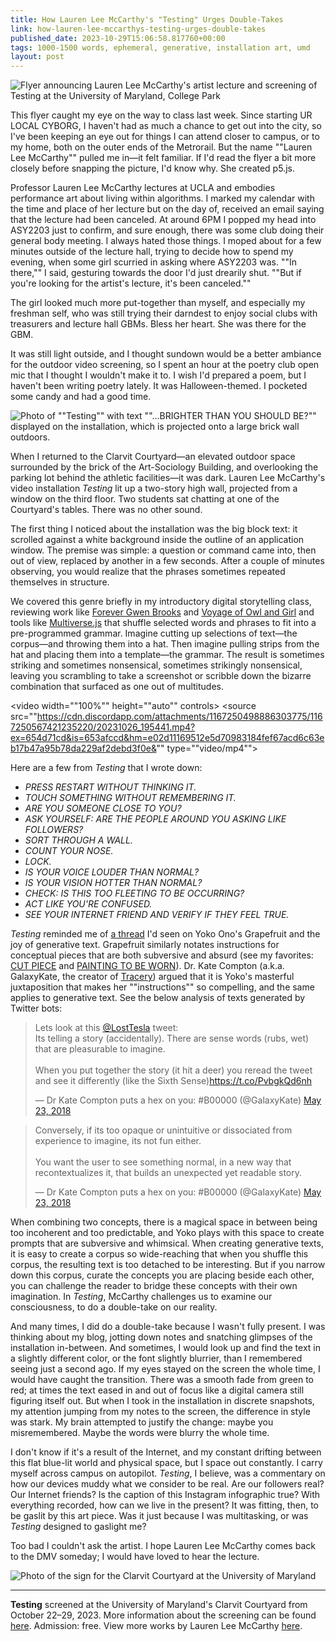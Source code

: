 ```yaml
---
title: How Lauren Lee McCarthy's "Testing" Urges Double-Takes
link: how-lauren-lee-mccarthys-testing-urges-double-takes
published_date: 2023-10-29T15:06:58.817760+00:00
tags: 1000-1500 words, ephemeral, generative, installation art, umd
layout: post
---
```


![Flyer announcing Lauren Lee McCarthy's artist lecture and screening of *Testing* at the University of Maryland, College Park](https://bear-images.sfo2.cdn.digitaloceanspaces.com/urlocalcyborg-1698591612-0.jpg)

This flyer caught my eye on the way to class last week. Since starting UR LOCAL CYBORG, I haven't had as much a chance to get out into the city, so I've been keeping an eye out for things I can attend closer to campus, or to my home, both on the outer ends of the Metrorail. But the name ""Lauren Lee McCarthy"" pulled me in—it felt familiar. If I'd read the flyer a bit more closely before snapping the picture, I'd know why. She created p5.js.

Professor Lauren Lee McCarthy lectures at UCLA and embodies performance art about living within algorithms. I marked my calendar with the time and place of her lecture but on the day of, received an email saying that the lecture had been canceled. At around 6PM I popped my head into ASY2203 just to confirm, and sure enough, there was some club doing their general body meeting. I always hated those things. I moped about for a few minutes outside of the lecture hall, trying to decide how to spend my evening, when some girl scurried in asking where ASY2203 was. ""In there,"" I said, gesturing towards the door I'd just drearily shut. ""But if you're looking for the artist's lecture, it's been canceled.""

The girl looked much more put-together than myself, and especially my freshman self, who was still trying their darndest to enjoy social clubs with treasurers and lecture hall GBMs. Bless her heart. She was there for the GBM.

It was still light outside, and I thought sundown would be a better ambiance for the outdoor video screening, so I spent an hour at the poetry club open mic that I thought I wouldn't make it to. I wish I'd prepared a poem, but I haven't been writing poetry lately. It was Halloween-themed. I pocketed some candy and had a good time.

![Photo of ""Testing"" with text ""...BRIGHTER THAN YOU SHOULD BE?"" displayed on the installation, which is projected onto a large brick wall outdoors.](https://bear-images.sfo2.cdn.digitaloceanspaces.com/urlocalcyborg-1698591771-0.jpg)

When I returned to the Clarvit Courtyard—an elevated outdoor space surrounded by the brick of the Art-Sociology Building, and overlooking the parking lot behind the athletic facilities—it was dark. Lauren Lee McCarthy's video installation *Testing* lit up a two-story high wall, projected from a window on the third floor. Two students sat chatting at one of the Courtyard's tables. There was no other sound.

The first thing I noticed about the installation was the big block text: it scrolled against a white background inside the outline of an application window. The premise was simple: a question or command came into, then out of view, replaced by another in a few seconds. After a couple of minutes observing, you would realize that the phrases sometimes repeated themselves in structure. 

We covered this genre briefly in my introductory digital storytelling class, reviewing work like [Forever Gwen Brooks](https://www.forevergwenbrooks.com/) and [Voyage of Owl and Girl](http://luckysoap.com/owlandgirl/) and tools like [Multiverse.js](https://edsu.github.io/multiverse/) that shuffle selected words and phrases to fit into a pre-programmed grammar. Imagine cutting up selections of text—the corpus—and throwing them into a hat. Then imagine pulling strips from the hat and placing them into a template—the grammar. The result is sometimes striking and sometimes nonsensical, sometimes strikingly nonsensical, leaving you scrambling to take a screenshot or scribble down the bizarre combination that surfaced as one out of multitudes.

<video width=""100%"" height=""auto"" controls>
<source src=""https://cdn.discordapp.com/attachments/1167250498886303775/1167250567421235220/20231026_195441.mp4?ex=654d71cd&is=653afccd&hm=e02d11169512e5d70983184fef67acd6c63eb17b47a95b78da229af2debd3f0e&"" type=""video/mp4"">
</video>

Here are a few from *Testing* that I wrote down:

-   *PRESS RESTART WITHOUT THINKING IT.*
-   *TOUCH SOMETHING WITHOUT REMEMBERING IT.*
-   *ARE YOU SOMEONE CLOSE TO YOU?*
-   *ASK YOURSELF: ARE THE PEOPLE AROUND YOU ASKING LIKE FOLLOWERS?*
-   *SORT THROUGH A WALL.*
-   *COUNT YOUR NOSE.*
-   *LOCK.*
-   *IS YOUR VOICE LOUDER THAN NORMAL?*
-   *IS YOUR VISION HOTTER THAN NORMAL?*
-   *CHECK: IS THIS TOO FLEETING TO BE OCCURRING?*
-   *ACT LIKE YOU'RE CONFUSED.*
-   *SEE YOUR INTERNET FRIEND AND VERIFY IF THEY FEEL TRUE.*

*Testing* reminded me of [a thread](https://threadreaderapp.com/thread/999110758305882112.html) I'd seen on Yoko Ono's Grapefruit and the joy of generative text. Grapefruit similarly notates instructions for conceptual pieces that are both subversive and absurd (see my favorites: [CUT PIECE](https://www.seenby.urlocalcyb.org/appendix/#ono-cut-piece) and [PAINTING TO BE WORN](https://www.seenby.urlocalcyb.org/appendix/#ono-painting-to-be-worn)). Dr. Kate Compton (a.k.a. GalaxyKate, the creator of [Tracery](http://tracery.io/)) argued that it is Yoko's masterful juxtaposition that makes her ""instructions"" so compelling, and the same applies to generative text. See the below analysis of texts generated by Twitter bots:  

<blockquote class=""twitter-tweet""><p lang=""en"" dir=""ltr"">Lets look at this <a href=""https://twitter.com/LostTesla?ref_src=twsrc%5Etfw"">@LostTesla</a> tweet:<br>Its telling a story (accidentally). There are sense words (rubs, wet) that are pleasurable to imagine.<br><br>When you put together the story (it hit a deer) you reread the tweet and see it differently (like the Sixth Sense)<a href=""https://t.co/PvbgkQd6nh"">https://t.co/PvbgkQd6nh</a></p>&mdash; Dr Kate Compton puts a hex on you: #B00000 (@GalaxyKate) <a href=""https://twitter.com/GalaxyKate/status/999115357171437569?ref_src=twsrc%5Etfw"">May 23, 2018</a></blockquote> <script async src=""https://platform.twitter.com/widgets.js"" charset=""utf-8""></script> 

<blockquote class=""twitter-tweet""><p lang=""en"" dir=""ltr"">Conversely, if its too opaque or unintuitive or dissociated from experience to imagine, its not fun either.<br><br>You want the user to see something normal, in a new way that recontextualizes it, that builds an unexpected yet readable story.</p>&mdash; Dr Kate Compton puts a hex on you: #B00000 (@GalaxyKate) <a href=""https://twitter.com/GalaxyKate/status/999116603328516097?ref_src=twsrc%5Etfw"">May 23, 2018</a></blockquote> <script async src=""https://platform.twitter.com/widgets.js"" charset=""utf-8""></script> 

When combining two concepts, there is a magical space in between being too incoherent and too predictable, and Yoko plays with this space to create prompts that are subversive and whimsical. When creating generative texts, it is easy to create a corpus so wide-reaching that when you shuffle this corpus, the resulting text is too detached to be interesting. But if you narrow down this corpus, curate the concepts you are placing beside each other, you can challenge the reader to bridge these concepts with their own imagination. In *Testing*, McCarthy challenges us to examine our consciousness, to do a double-take on our reality.

And many times, I did do a double-take because I wasn't fully present. I was thinking about my blog, jotting down notes and snatching glimpses of the installation in-between. And sometimes, I would look up and find the text in a slightly different color, or the font slightly blurrier, than I remembered seeing just a second ago. If my eyes stayed on the screen the whole time, I would have caught the transition. There was a smooth fade from green to red; at times the text eased in and out of focus like a digital camera still figuring itself out. But when I took in the installation in discrete snapshots, my attention jumping from my notes to the screen, the difference in style was stark. My brain attempted to justify the change: maybe you misremembered. Maybe the words were blurry the whole time.

I don't know if it's a result of the Internet, and my constant drifting between this flat blue-lit world and physical space, but I space out constantly. I carry myself across campus on autopilot. *Testing*, I believe, was a commentary on how our devices muddy what we consider to be real. Are our followers real? Our Internet friends? Is the caption of this Instagram infographic true? With everything recorded, how can we live in the present? It was fitting, then, to be gaslit by this art piece. Was it just because I was multitasking, or was *Testing* designed to gaslight me?

Too bad I couldn't ask the artist. I hope Lauren Lee McCarthy comes back to the DMV someday; I would have loved to hear the lecture.

![Photo of the sign for the Clarvit Courtyard at the University of Maryland](https://bear-images.sfo2.cdn.digitaloceanspaces.com/urlocalcyborg-1698591786-0.jpg)  

---
**Testing** screened at the University of Maryland's Clarvit Courtyard from October 22–29, 2023. More information about the screening can be found [here](https://art.umd.edu/events/testing-lauren-lee-mccarthy). Admission: free. View more works by Lauren Lee McCarthy [here](https://lauren-mccarthy.com/).

